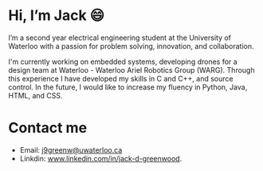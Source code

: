 # Hi, I’m Jack :smile:

I’m a second year electrical engineering student at the University of Waterloo with a passion for problem solving, innovation, and collaboration.

I'm currently working on embedded systems, developing drones for a design team at Waterloo - Waterloo Ariel Robotics Group (WARG). Through this experience 
I have developed my skills in C and C++, and source control. In the future, I would like to increase my fluency in Python, Java, HTML, and CSS. 

# Contact me 
- Email: j9greenw@uwaterloo.ca 
- Linkdin: www.linkedin.com/in/jack-d-greenwood. 

<!---
JackGRWD/JackGRWD is a ✨ special ✨ repository because its `README.md` (this file) appears on your GitHub profile.
You can click the Preview link to take a look at your changes.
--->
